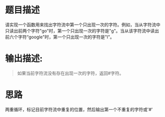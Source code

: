 # 题目描述
  请实现一个函数用来找出字符流中第一个只出现一次的字符。例如，当从字符流中只读出前两个字符"go"时，第一个只出现一次的字符是"g"。当从该字符流中读出前六个字符“google"时，第一个只出现一次的字符是"l"。

# 输出描述:
> 如果当前字符流没有存在出现一次的字符，返回#字符。

# 思路
两重循环，标记目前字符流中重复的位置，然后输出第一个不重复的字符或'#'
